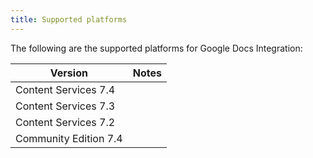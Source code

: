 ```yaml
---
title: Supported platforms
---
```


The following are the supported platforms for Google Docs Integration:

| Version | Notes |
| ------- | ----- |
| Content Services 7.4 | |
| Content Services 7.3 | |
| Content Services 7.2 | |
| Community Edition 7.4 | |
